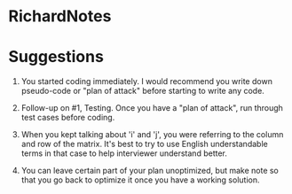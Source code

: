 # RichardNotes

# Suggestions

1. You started coding immediately. I would recommend you write down pseudo-code or "plan of attack" before starting to write any code.

2. Follow-up on #1, Testing. Once you have a "plan of attack", run through test cases before coding.

3. When you kept talking about 'i' and 'j', you were referring to the column and row of the matrix. It's best to try to use English understandable terms in that case to help interviewer understand better.

4. You can leave certain part of your plan unoptimized, but make note so that you go back to optimize it once you have a working solution.

   ##### 
